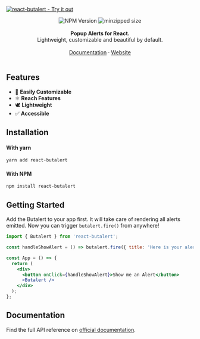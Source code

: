 <p>
  <a href="https://react-butalert.vercel.app" style="display:block;">
    <img alt="react-butalert - Try it out" src="https://github.com/eleviven/react-butalert-website/raw/main/public/butalert-banner.svg"/>
  </a>
</p>

<div align="center">
  <img src="https://badgen.net/npm/v/react-butalert" alt="NPM Version" />
  <img src="https://badgen.net/bundlephobia/minzip/react-butalert" alt="minzipped size"/>
</div>

<br />
<div align="center"><strong>Popup Alerts for React.</strong></div>
<div align="center">Lightweight, customizable and beautiful by default.</div>
<br />

<div align="center">
<a href="https://react-butalert.vercel.app/docs">Documentation</a> 
<span> · </span>
<a href="https://react-butalert.vercel.app">Website</a> 
</div>

<br />

## Features

- 🔩 **Easily Customizable**
- ⚛️ **Reach Features**
- 🕊 **Lightweight**
- ✅ **Accessible**

## Installation

#### With yarn

```sh
yarn add react-butalert
```

#### With NPM

```sh
npm install react-butalert
```

## Getting Started

Add the Butalert to your app first. It will take care of rendering all alerts emitted. Now you can trigger `butalert.fire()` from anywhere!

```jsx
import { Butalert } from 'react-butalert';

const handleShowAlert = () => butalert.fire({ title: 'Here is your alert.' });

const App = () => {
  return (
    <div>
      <button onClick={handleShowAlert}>Show me an Alert</button>
      <Butalert />
    </div>
  );
};
```

## Documentation

Find the full API reference on [official documentation](https://react-butalert.vercel.app/docs).
